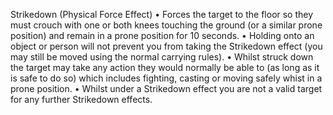 Strikedown (Physical Force Effect) 
• Forces the target to the floor so they must crouch with one or both knees touching the ground (or a similar prone position) and remain in a prone position for 10 seconds. 
• Holding onto an object or person will not prevent you from taking the Strikedown effect (you may still be moved using the normal carrying rules). 
• Whilst struck down the target may take any action they would normally be able to (as long as it is safe to do so) which includes fighting, casting or moving safely whist in a prone position. 
• Whilst under a Strikedown effect you are not a valid target for any further Strikedown effects.